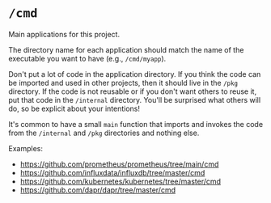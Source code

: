 # `/cmd`

Main applications for this project.

The directory name for each application should match the name of the executable you want to have (e.g., `/cmd/myapp`).

Don't put a lot of code in the application directory. If you think the code can be imported and used in other projects, then it should live in the `/pkg` directory. If the code is not reusable or if you don't want others to reuse it, put that code in the `/internal` directory. You'll be surprised what others will do, so be explicit about your intentions!

It's common to have a small `main` function that imports and invokes the code from the `/internal` and `/pkg` directories and nothing else.


Examples:

* https://github.com/prometheus/prometheus/tree/main/cmd
* https://github.com/influxdata/influxdb/tree/master/cmd
* https://github.com/kubernetes/kubernetes/tree/master/cmd
* https://github.com/dapr/dapr/tree/master/cmd
